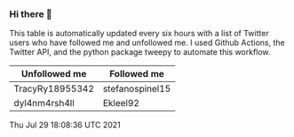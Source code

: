 ### Hi there 👋

This table is automatically updated every six hours with a list of Twitter users who have followed me and unfollowed me. I used Github Actions, the Twitter API, and the python package tweepy to automate this workflow.

| Unfollowed me |  Followed me |
| --- | --- |
|TracyRy18955342|stefanospinel15|
|dyl4nm4rsh4ll|Ekleel92|
Thu Jul 29 18:08:36 UTC 2021
